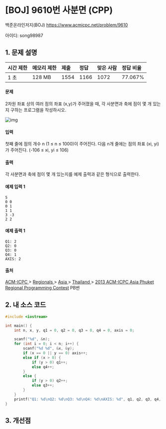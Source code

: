 # [BOJ] 9610번 사분면 (CPP)

백준온라인저지(BOJ) https://www.acmicpc.net/problem/9610

아이디: song98987



## 1. 문제 설명

| 시간 제한 | 메모리 제한 | 제출 | 정답 | 맞은 사람 | 정답 비율 |
| :-------- | :---------- | :--- | :--- | :-------- | :-------- |
| 1 초      | 128 MB      | 1554 | 1166 | 1072      | 77.067%   |

#### 문제

2차원 좌표 상의 여러 점의 좌표 (x,y)가 주어졌을 때, 각 사분면과 축에 점이 몇 개 있는지 구하는 프로그램을 작성하시오.

![img](https://www.acmicpc.net/upload/images/quad.png)

#### 입력

첫째 줄에 점의 개수 n (1 ≤ n ≤ 1000)이 주어진다. 다음 n개 줄에는 점의 좌표 (xi, yi)가 주어진다. (-106 ≤ xi, yi ≤ 106)

#### 출력

각 사분면과 축에 점이 몇 개 있는지를 예제 출력과 같은 형식으로 출력한다.



#### 예제 입력 1

```
5
0 0
0 1
1 1
3 -3
2 2
```

#### 예제 출력 1

```
Q1: 2
Q2: 0
Q3: 0
Q4: 1
AXIS: 2
```



#### 출처

[ACM-ICPC ](https://www.acmicpc.net/category/1)> [Regionals ](https://www.acmicpc.net/category/7)> [Asia ](https://www.acmicpc.net/category/42)> [Thailand ](https://www.acmicpc.net/category/102)> [2013 ACM-ICPC Asia Phuket Regional Programming Contest](https://www.acmicpc.net/category/detail/1186) PB번



## 2. 내 소스 코드

```c++
#include <iostream>

int main() {
	int n, x, y, q1 = 0, q2 = 0, q3 = 0, q4 = 0, axis = 0;

	scanf("%d", &n);
	for (int i = 0; i < n; i++) {
		scanf("%d %d", &x, &y);
		if (x == 0 || y == 0) axis++;
		else if (x > 0) {
			if (y > 0) q1++;
			else q4++;
		}
		else {
			if (y > 0) q2++;
			else q3++;
		}
	}
	printf("Q1: %d\nQ2: %d\nQ3: %d\nQ4: %d\nAXIS: %d", q1, q2, q3, q4, axis);
}
```



## 3. 개선점

